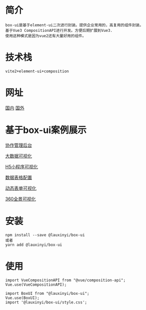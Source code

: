 # 简介

```
box-ui是基于element-ui二次进行封装。提供企业常用的，高复用的组件封装。
基于Vue3 CompositionAPI进行开发。方便后期扩展到Vue3.
使用这种模式是因为vue2还有大量好用的组件。
```

# 技术栈
```
vite2+element-ui+composition
```

# 网址
[国内](http://www.v5soft.com) [国外](https://lsamu.github.io/box-ui/)

# 基于box-ui案例展示

<a href="http://admin.v5soft.com" target="_blank">协作管理后台</a>

<a href="http://bigdata.v5soft.com" target="_blank">大数据可视化</a>

<a href="http://h5.v5soft.com" target="_blank">H5小程序可视化</a>

<a href="http://datagrid.v5soft.com" target="_blank">数据表格配置</a>

<a href="http://form.v5soft.com" target="_blank">动态表单可视化</a>

<a href="http://panorama.v5soft.com" target="_blank">360全景可视化</a>

<!-- [协作管理后台](http://admin.v5soft.com)

[大数据可视化](http://bigdata.v5soft.com)

[H5小程序可视化](http://h5.v5soft.com)

[数据表格配置](http://datagrid.v5soft.com)

[动态表单可视化](http://form.v5soft.com)

[360全景可视化](http://panorama.v5soft.com) -->

# 安装
```
npm install --save @lauxinyi/box-ui
或者
yarn add @lauxinyi/box-ui
```

# 使用
```
import VueCompositionAPI from "@vue/composition-api";
Vue.use(VueCompositionAPI);

import BoxUI from "@lauxinyi/box-ui";
Vue.use(BoxUI);
import '@lauxinyi/box-ui/style.css';

```
